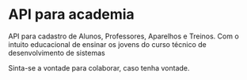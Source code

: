 # API para academia

API para cadastro de Alunos, Professores, Aparelhos e Treinos. Com o intuito educacional de ensinar os jovens do curso técnico de desenvolvimento de sistemas

Sinta-se a vontade para colaborar, caso tenha vontade.
